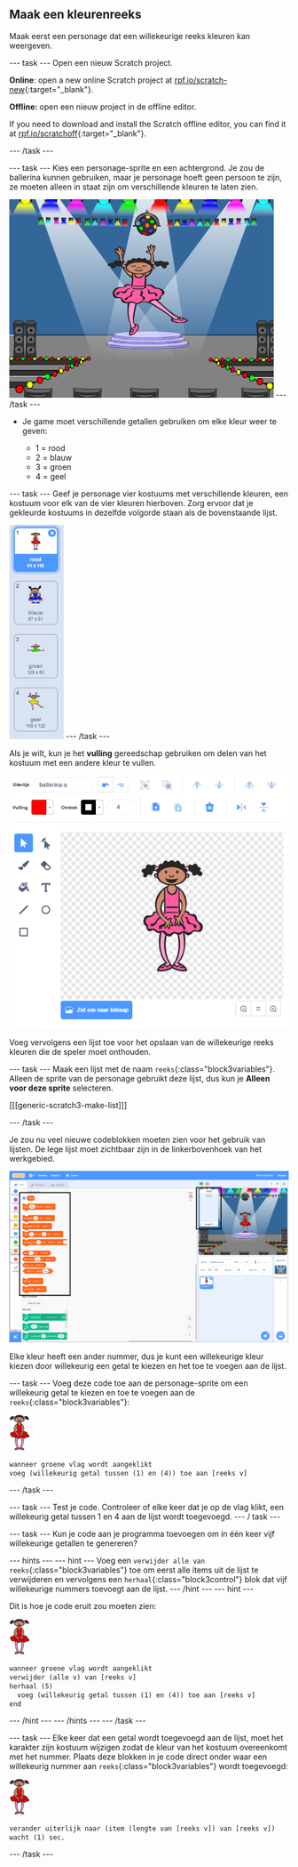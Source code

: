 ## Maak een kleurenreeks

Maak eerst een personage dat een willekeurige reeks kleuren kan weergeven.

\--- task \--- Open een nieuw Scratch project.

**Online**: open a new online Scratch project at [rpf.io/scratch-new](https://rpf.io/scratch-new){:target="_blank"}.

**Offline:** open een nieuw project in de offline editor.

If you need to download and install the Scratch offline editor, you can find it at [rpf.io/scratchoff](https://rpf.io/scratchoff){:target="_blank"}.

\--- /task \---

\--- task \--- Kies een personage-sprite en een achtergrond. Je zou de ballerina kunnen gebruiken, maar je personage hoeft geen persoon te zijn, ze moeten alleen in staat zijn om verschillende kleuren te laten zien.

![screenshot](images/colour-sprite.png) \--- /task \---

+ Je game moet verschillende getallen gebruiken om elke kleur weer te geven:
    
    + 1 = rood
    + 2 = blauw
    + 3 = groen
    + 4 = geel

\--- task \--- Geef je personage vier kostuums met verschillende kleuren, een kostuum voor elk van de vier kleuren hierboven. Zorg ervoor dat je gekleurde kostuums in dezelfde volgorde staan als de bovenstaande lijst.

![screenshot](images/colour-costume.png) \--- /task \---

Als je wilt, kun je het **vulling** gereedschap gebruiken om delen van het kostuum met een andere kleur te vullen.

![een vorm kleuren](images/color-a-shape.png)

Voeg vervolgens een lijst toe voor het opslaan van de willekeurige reeks kleuren die de speler moet onthouden.

\--- task \--- Maak een lijst met de naam `reeks`{:class="block3variables"}. Alleen de sprite van de personage gebruikt deze lijst, dus kun je **Alleen voor deze sprite** selecteren.

[[[generic-scratch3-make-list]]]

\--- /task \---

Je zou nu veel nieuwe codeblokken moeten zien voor het gebruik van lijsten. De lege lijst moet zichtbaar zijn in de linkerbovenhoek van het werkgebied.

![screenshot](images/colour-list-blocks-annotated.png)

Elke kleur heeft een ander nummer, dus je kunt een willekeurige kleur kiezen door willekeurig een getal te kiezen en het toe te voegen aan de lijst.

\--- task \--- Voeg deze code toe aan de personage-sprite om een willekeurig getal te kiezen en toe te voegen aan de `reeks`{:class="block3variables"}:

![balletdanseres](images/ballerina.png)

```blocks3
wanneer groene vlag wordt aangeklikt
voeg (willekeurig getal tussen (1) en (4)) toe aan [reeks v]
```

\--- /task \---

\--- task \--- Test je code. Controleer of elke keer dat je op de vlag klikt, een willekeurig getal tussen 1 en 4 aan de lijst wordt toegevoegd. \--- / task \---

\--- task \--- Kun je code aan je programma toevoegen om in één keer vijf willekeurige getallen te genereren?

\--- hints \--- \--- hint \--- Voeg een `verwijder alle van reeks`{:class="block3variables"} toe om eerst alle items uit de lijst te verwijderen en vervolgens een `herhaal`{:class="block3control"} blok dat vijf willekeurige nummers toevoegt aan de lijst. \--- /hint \--- \--- hint \---

Dit is hoe je code eruit zou moeten zien:

![balletdanseres](images/ballerina.png)

```blocks3
wanneer groene vlag wordt aangeklikt
verwijder (alle v) van [reeks v]
herhaal (5) 
  voeg (willekeurig getal tussen (1) en (4)) toe aan [reeks v]
end
```

\--- /hint \--- \--- /hints \--- \--- /task \---

\--- task \--- Elke keer dat een getal wordt toegevoegd aan de lijst, moet het karakter zijn kostuum wijzigen zodat de kleur van het kostuum overeenkomt met het nummer. Plaats deze blokken in je code direct onder waar een willekeurig nummer aan `reeks`{:class="block3variables"} wordt toegevoegd:

![balletdanseres](images/ballerina.png)

```blocks3
verander uiterlijk naar (item (lengte van [reeks v]) van [reeks v])
wacht (1) sec.
```

\--- /task \---